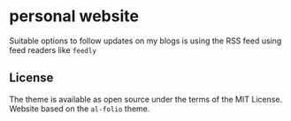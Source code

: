 # personal website

Suitable options to follow updates on my blogs is using the RSS feed using feed readers like `feedly`

## License
The theme is available as open source under the terms of the MIT License.
Website based on the `al-folio` theme.
